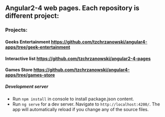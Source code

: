 ## Angular2-4 web pages. Each repository is different project:
### Projects:
#### Geeks Entertainment https://github.com/tzchrzanowski/angular4-apps/tree/geek-entertainment
#### Interactive list https://github.com/tzchrzanowski/angular2-4-pages
#### Games Store https://github.com/tzchrzanowski/angular4-apps/tree/games-store

##### Development server
- Run `npm install` in console to install package.json content.
- Run `ng serve` for a dev server. Navigate to `http://localhost:4200/`. The app will automatically reload if you change any of the source files.

